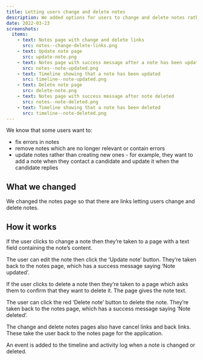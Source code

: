 ```yaml
---
title: Letting users change and delete notes
description: We added options for users to change and delete notes rather than just keep creating new ones.
date: 2022-03-23
screenshots:
  items:
    - text: Notes page with change and delete links
      src: notes--change-delete-links.png
    - text: Update note page
      src: update-note.png
    - text: Notes page with success message after a note has been updated
      src: notes--note-updated.png
    - text: Timeline showing that a note has been updated
      src: timeline--note-updated.png
    - text: Delete note page
      src: delete-note.png
    - text: Notes page with success message after note deleted
      src: notes--note-deleted.png
    - text: Timeline showing that a note has been deleted
      src: timeline--note-deleted.png
---
```


We know that some users want to:

- fix errors in notes
- remove notes which are no longer relevant or contain errors
- update notes rather than creating new ones - for example, they want to add a note when they contact a candidate and update it when the candidate replies

## What we changed

We changed the notes page so that there are links letting users change and delete notes.

## How it works

If the user clicks to change a note then they’re taken to a page with a text field containing the note’s content.

The user can edit the note then click the ‘Update note’ button. They‘re taken back to the notes page, which has a success message saying ‘Note updated’.

If the user clicks to delete a note then they’re taken to a page which asks them to confirm that they want to delete it. The page gives the note text.

The user can click the red ‘Delete note’ button to delete the note. They’re taken back to the notes page, which has a success message saying ‘Note deleted’.

The change and delete notes pages also have cancel links and back links. These take the user back to the notes page for the application.

An event is added to the timeline and activity log when a note is changed or deleted.
